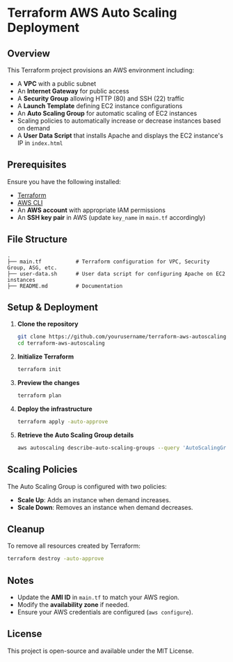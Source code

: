 # Terraform AWS Auto Scaling Deployment

## Overview
This Terraform project provisions an AWS environment including:
- A **VPC** with a public subnet
- An **Internet Gateway** for public access
- A **Security Group** allowing HTTP (80) and SSH (22) traffic
- A **Launch Template** defining EC2 instance configurations
- An **Auto Scaling Group** for automatic scaling of EC2 instances
- Scaling policies to automatically increase or decrease instances based on demand
- A **User Data Script** that installs Apache and displays the EC2 instance's IP in `index.html`

## Prerequisites
Ensure you have the following installed:
- [Terraform](https://www.terraform.io/downloads)
- [AWS CLI](https://aws.amazon.com/cli/)
- An **AWS account** with appropriate IAM permissions
- An **SSH key pair** in AWS (update `key_name` in `main.tf` accordingly)

## File Structure
```
.
├── main.tf           # Terraform configuration for VPC, Security Group, ASG, etc.
├── user-data.sh      # User data script for configuring Apache on EC2 instances
├── README.md         # Documentation
```

## Setup & Deployment
1. **Clone the repository**
   ```sh
   git clone https://github.com/yourusername/terraform-aws-autoscaling.git
   cd terraform-aws-autoscaling
   ```

2. **Initialize Terraform**
   ```sh
   terraform init
   ```

3. **Preview the changes**
   ```sh
   terraform plan
   ```

4. **Deploy the infrastructure**
   ```sh
   terraform apply -auto-approve
   ```

5. **Retrieve the Auto Scaling Group details**
   ```sh
   aws autoscaling describe-auto-scaling-groups --query 'AutoScalingGroups[*].Instances[*].InstanceId'
   ```

## Scaling Policies
The Auto Scaling Group is configured with two policies:
- **Scale Up**: Adds an instance when demand increases.
- **Scale Down**: Removes an instance when demand decreases.

## Cleanup
To remove all resources created by Terraform:
```sh
terraform destroy -auto-approve
```

## Notes
- Update the **AMI ID** in `main.tf` to match your AWS region.
- Modify the **availability zone** if needed.
- Ensure your AWS credentials are configured (`aws configure`).

## License
This project is open-source and available under the MIT License.

